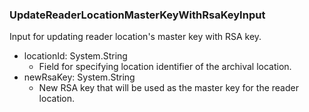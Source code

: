 ### UpdateReaderLocationMasterKeyWithRsaKeyInput
Input for updating reader location's master key with RSA key.

- locationId: System.String
  - Field for specifying location identifier of the archival location.
- newRsaKey: System.String
  - New RSA key that will be used as the master key for the reader location.
